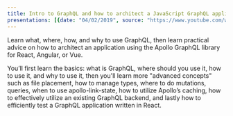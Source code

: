 ```yaml
---
title: Intro to GraphQL and how to architect a JavaScript GraphQL application end to end
presentations: [{date: "04/02/2019", source: "https://www.youtube.com/watch?v=cYZ25-3RuaM", title: "RVA.js Meetup"}, {date: "06/14/2019", source: "https://www.youtube.com/watch?v=BYdE3H381wk", title: "DevFest DC 2019"}]
---
```


Learn what, where, how, and why to use GraphQL, then learn practical advice on how to architect an application using the Apollo GraphQL library for React, Angular, or Vue.

You’ll first learn the basics: what is GraphQL, where should you use it, how to use it, and why to use it, then you'll learn more "advanced concepts" such as file placement, how to manage types, where to do mutations, queries, when to use apollo-link-state, how to utilize Apollo’s caching, how to effectively utilize an existing GraphQL backend, and lastly how to efficiently test a GraphQL application written in React.
